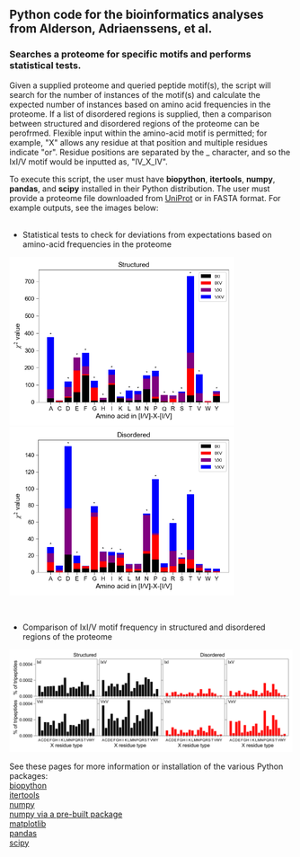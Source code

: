 ## Python code for the bioinformatics analyses from Alderson, Adriaenssens, et al.

### Searches a proteome for specific motifs and performs statistical tests.<br /> 

Given a supplied proteome and queried peptide motif(s), the script will search for the number of instances of the motif(s) and calculate the expected number of instances based on amino acid frequencies in the proteome. If a list of disordered regions is supplied, then a comparison between structured and disordered regions of the proteome can be perofrmed. Flexible input within the amino-acid motif is permitted; for example, "X" allows any residue at that position and multiple residues indicate "or". Residue positions are separated by the _ character, and so the IxI/V motif would be inputted as, "IV_X_IV". <br />

To execute this script, the user must have **biopython**, **itertools**, **numpy**, **pandas**, and **scipy** installed in their Python distribution. The user must provide a proteome file downloaded from [UniProt](https://www.uniprot.org/) or in FASTA format. For example outputs, see the images below: <br />
<br />
* Statistical tests to check for deviations from expectations based on amino-acid frequencies in the proteome
<p align="left">
  <img src="figures/structured_chisq.png" width="400px" height="auto"/>
  <img src="figures/disordered_chisq.png" width="400px" height="auto"/>
</p>
<br />

* Comparison of IxI/V motif frequency in structured and disordered regions of the proteome <br />
<p align="left">
  <img src="figures/compare_fractions_IV_X_IV_motifs.png" width="908px" height="auto"/>
</p>

See these pages for more information or installation of the various Python packages:<br />
[biopython](https://biopython.org/wiki/Download)<br />
[itertools](https://docs.python.org/3/library/itertools.html)<br />
[numpy](https://docs.scipy.org/doc/numpy-1.10.1/user/install.html) <br />
[numpy via a pre-built package](https://scipy.org/install.html) <br />
[matplotlib](https://matplotlib.org/faq/installing_faq.html)<br />
[pandas](https://pypi.org/project/pandas/)<br />
[scipy](https://www.scipy.org/install.html)<br />

